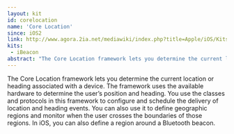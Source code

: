 ```yaml
---
layout: kit
id: corelocation
name: 'Core Location'
since: iOS2
link: http://www.agora.2ia.net/mediawiki/index.php?title=Apple/iOS/Kits/CoreLocation
kits:
 - iBeacon
abstract: "The Core Location framework lets you determine the current location or heading associated with a device. The framework uses the available hardware to determine the user’s position and heading. You use the classes and protocols in this framework to configure and schedule the delivery of location and heading events. You can also use it to define geographic regions and monitor when the user crosses the boundaries of those regions. In iOS, you can also define a region around a Bluetooth beacon."
---
```


The Core Location framework lets you determine the current location or heading associated with a device. The framework uses the available hardware to determine the user’s position and heading. You use the classes and protocols in this framework to configure and schedule the delivery of location and heading events. You can also use it to define geographic regions and monitor when the user crosses the boundaries of those regions. In iOS, you can also define a region around a Bluetooth beacon.